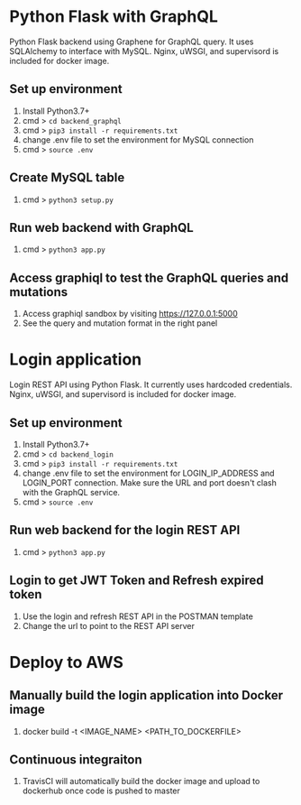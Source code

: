# Python Flask with GraphQL

Python Flask backend using Graphene for GraphQL query. It uses SQLAlchemy to interface with MySQL. Nginx, uWSGI, and supervisord is included for docker image.

## Set up environment

1.  Install Python3.7+
2.  cmd > `cd backend_graphql`
3.  cmd > `pip3 install -r requirements.txt`
4.  change .env file to set the environment for MySQL connection
5.  cmd > `source .env`

## Create MySQL table

1.  cmd > `python3 setup.py`

## Run web backend with GraphQL

1.  cmd > `python3 app.py`

## Access graphiql to test the GraphQL queries and mutations

1. Access graphiql sandbox by visiting https://127.0.0.1:5000
2. See the query and mutation format in the right panel

# Login application

Login REST API using Python Flask. It currently uses hardcoded credentials. Nginx, uWSGI, and supervisord is included for docker image.

## Set up environment

1. Install Python3.7+
2. cmd > `cd backend_login`
3. cmd > `pip3 install -r requirements.txt`
4. change .env file to set the environment for LOGIN_IP_ADDRESS and LOGIN_PORT connection. Make sure the URL and port doesn't clash with the GraphQL service.
5. cmd > `source .env`

## Run web backend for the login REST API

1.  cmd > `python3 app.py`

## Login to get JWT Token and Refresh expired token

1. Use the login and refresh REST API in the POSTMAN template
2. Change the url to point to the REST API server

# Deploy to AWS

## Manually build the login application into Docker image

1. docker build -t <IMAGE_NAME> <PATH_TO_DOCKERFILE>

## Continuous integraiton

1.  TravisCI will automatically build the docker image and upload to dockerhub once code is pushed to master